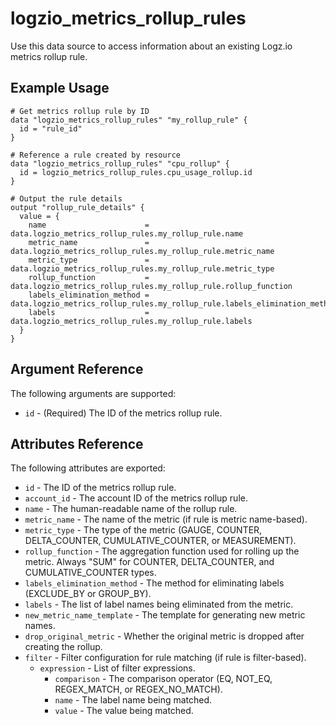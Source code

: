 # logzio_metrics_rollup_rules

Use this data source to access information about an existing Logz.io metrics rollup rule.

## Example Usage

```hcl
# Get metrics rollup rule by ID
data "logzio_metrics_rollup_rules" "my_rollup_rule" {
  id = "rule_id"
}

# Reference a rule created by resource
data "logzio_metrics_rollup_rules" "cpu_rollup" {
  id = logzio_metrics_rollup_rules.cpu_usage_rollup.id
}

# Output the rule details
output "rollup_rule_details" {
  value = {
    name                      = data.logzio_metrics_rollup_rules.my_rollup_rule.name
    metric_name               = data.logzio_metrics_rollup_rules.my_rollup_rule.metric_name
    metric_type               = data.logzio_metrics_rollup_rules.my_rollup_rule.metric_type
    rollup_function           = data.logzio_metrics_rollup_rules.my_rollup_rule.rollup_function
    labels_elimination_method = data.logzio_metrics_rollup_rules.my_rollup_rule.labels_elimination_method
    labels                    = data.logzio_metrics_rollup_rules.my_rollup_rule.labels
  }
}
```

## Argument Reference

The following arguments are supported:

* `id` - (Required) The ID of the metrics rollup rule.

## Attributes Reference

The following attributes are exported:

* `id` - The ID of the metrics rollup rule.
* `account_id` - The account ID of the metrics rollup rule.
* `name` - The human-readable name of the rollup rule.
* `metric_name` - The name of the metric (if rule is metric name-based).
* `metric_type` - The type of the metric (GAUGE, COUNTER, DELTA_COUNTER, CUMULATIVE_COUNTER, or MEASUREMENT).
* `rollup_function` - The aggregation function used for rolling up the metric. Always "SUM" for COUNTER, DELTA_COUNTER, and CUMULATIVE_COUNTER types.
* `labels_elimination_method` - The method for eliminating labels (EXCLUDE_BY or GROUP_BY).
* `labels` - The list of label names being eliminated from the metric.
* `new_metric_name_template` - The template for generating new metric names.
* `drop_original_metric` - Whether the original metric is dropped after creating the rollup.
* `filter` - Filter configuration for rule matching (if rule is filter-based).
  * `expression` - List of filter expressions.
    * `comparison` - The comparison operator (EQ, NOT_EQ, REGEX_MATCH, or REGEX_NO_MATCH).
    * `name` - The label name being matched.
    * `value` - The value being matched.